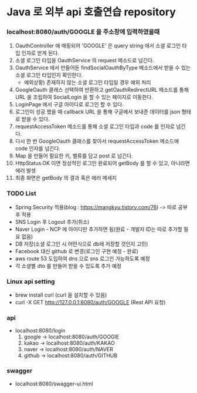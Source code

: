 # Java 로 외부 api 호출연습 repository

### localhost:8080/auth/GOOGLE 을 주소창에 입력하였을때

1. OauthController 에 매핑되어 'GOOGLE' 은 query string 에서 소셜 로그인 타입 인자로 받게 된다.
2. 소셜 로그인 타입을 OauthService 의 request 메소드로 넘긴다.
3. OauthService 에서 만들어둔 findSocialOauthByType 메소드에서 받을 수 있는 소셜 로그인 타입인지 확인한다.
   - 예외상황) 존재하지 않는 소셜 로그인 타입일 경우 예외 처리
4. GoogleOauth 클래스 선택하여 반환하고 getOauthRedirectURL 메소드를 통해 URL 을 조립하여 
   SocialLogin 을 할 수 있는 페이지로 이동한다.
5. LoginPage 에서 구글 아이디로 로그인 할 수 있다.
6. 로그인이 성공 했을 때 callback URL 을 통해 구글에서 보내준 데이터를 json 형태로 받을 수 있다.
7. requestAccessToken 메소드를 통해 소셜 로그인 타입과 code 를 인자로 넘긴다.
8. 다시 한 번 GoogleOauth 클래스를 찾아서 requestAccessToken 메소드에 code 인자를 넘긴다.
9. Map 을 만들어 필요한 키, 벨류를 담고 post 로 넘긴다.
10. HttpStatus.OK 이면 정상적인 로그인 완료되어 getBody 를 할 수 있고, 아니라면 에러 발생
11. 최종 화면은 getBody 의 결과 혹은 에러 메세지


### TODO List

   - Spring Security 적용(blog : https://mangkyu.tistory.com/76) -> 따로 공부 후 적용
   - SNS Login 후 Logout 추가(취소)
   - Naver Login - NCP 에 아이디만 추가하면 됨(완료 - 개발자 ID는 따로 추가할 필요 없음)
   - DB 저장(소셜 로그인 시 어떤식으로 db에 저장할 것인지 고민)
   - Facebook 대신 github 로 변경(로그인 구현 예정 - 완료)
   - aws route 53 도입하여 dns 으로 sns 로그인 가능하도록 예정
   - 각 소셜별 dto 를 만들어 받을 수 있도록 추가 예정

### Linux api setting

   - brew install curl (curl 을 설치할 수 있음)
   - curl -X GET http://127.0.0.1:8080/auth/GOOGLE (Rest API 요청)


### api

   - localhost:8080/login
      1. google -> localhost:8080/auth/GOOGlE
      2. kakao -> localhost:8080/auth/KAKAO
      3. naver -> localhost:8080/auth/NAVER
      4. github -> localhost:8080/auth/GITHUB


### swagger
   - localhost:8080/swagger-ui.html